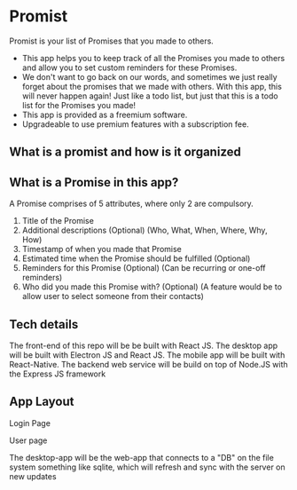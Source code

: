 # Promist
Promist is your list of Promises that you made to others.
- This app helps you to keep track of all the Promises you made to others and allow you to set custom reminders for these Promises.
- We don't want to go back on our words, and sometimes we just really forget about the promises that we made with others. With this app, this will never happen again! Just like a todo list, but just that this is a todo list for the Promises you made!
- This app is provided as a freemium software.
- Upgradeable to use premium features with a subscription fee.


## What is a promist and how is it organized


## What is a Promise in this app?
A Promise comprises of 5 attributes, where only 2 are compulsory.
1.  Title of the Promise
2.  Additional descriptions (Optional) (Who, What, When, Where, Why, How)
3.  Timestamp of when you made that Promise
4.  Estimated time when the Promise should be fulfilled (Optional)
5.  Reminders for this Promise (Optional)  (Can be recurring or one-off reminders)
6.  Who did you made this Promise with? (Optional)  (A feature would be to allow user to select someone from their contacts)


## Tech details
The front-end of this repo will be be built with React JS.
The desktop app will be built with Electron JS and React JS.
The mobile app will be built with React-Native.
The backend web service will be build on top of Node.JS with the Express JS framework


## App Layout
Login Page

User page

The desktop-app will be the web-app that connects to a "DB" on the file system something like sqlite, which will refresh and sync with the server on new updates